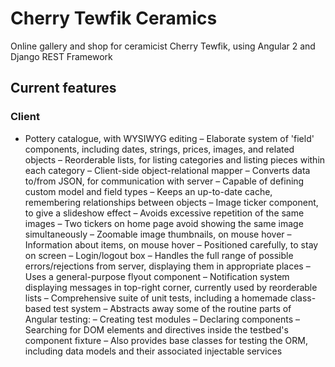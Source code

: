 # Cherry Tewfik Ceramics
Online gallery and shop for ceramicist Cherry Tewfik, using Angular 2 and Django REST Framework

## Current features

### Client
- Pottery catalogue, with WYSIWYG editing
	– Elaborate system of 'field' components, including dates, strings, prices, images, and related objects
    – Reorderable lists, for listing categories and listing pieces within each category
– Client-side object-relational mapper
	– Converts data to/from JSON, for communication with server
    – Capable of defining custom model and field types
    – Keeps an up-to-date cache, remembering relationships between objects
– Image ticker component, to give a slideshow effect
	– Avoids excessive repetition of the same images
    – Two tickers on home page avoid showing the same image simultaneously
– Zoomable image thumbnails, on mouse hover
– Information about items, on mouse hover
	– Positioned carefully, to stay on screen
– Login/logout box
	– Handles the full range of possible errors/rejections from server, displaying them in appropriate places
    – Uses a general-purpose flyout component
– Notification system displaying messages in top-right corner, currently used by reorderable lists
– Comprehensive suite of unit tests, including a homemade class-based test system
	– Abstracts away some of the routine parts of Angular testing:
    	– Creating test modules
        – Declaring components
        – Searching for DOM elements and directives inside the testbed's component fixture
    – Also provides base classes for testing the ORM, including data models and their associated injectable services
    